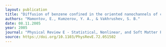 ```yaml
---
layout: publication
title: "Diffusion of benzene confined in the oriented nanochannels of chrysotile asbestos fibers"
authors: "Mamontov, E., Kumzerov, Y. A., & Vakhrushev, S. B."
date: 08.11.2005
year: 2005
journal: "Physical Review E - Statistical, Nonlinear, and Soft Matter Physics"
source: https://doi.org/10.1103/PhysRevE.72.051502
---
```

